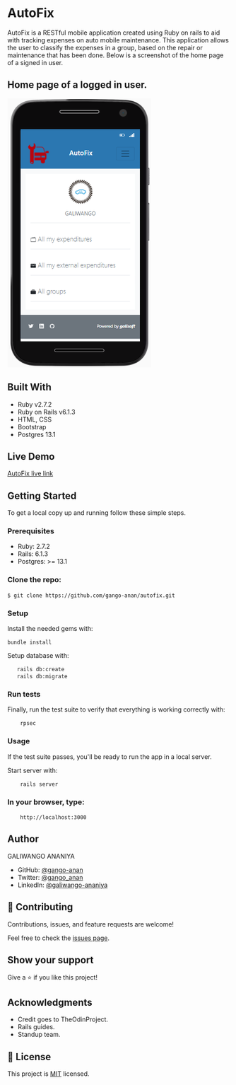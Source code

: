 # AutoFix

AutoFix is a RESTful mobile application created using Ruby on rails to aid with tracking expenses on auto mobile maintenance. This application allows  the user to classify the expenses in a group, based on the repair or maintenance that has been done. Below is a screenshot of the home page of a signed in user.

## Home page of a logged in user.

![screenshot](./app/assets/images/snapshot.png)

## Built With
- Ruby v2.7.2
- Ruby on Rails v6.1.3
- HTML, CSS
- Bootstrap
- Postgres 13.1

## Live Demo
[AutoFix live link](https://autofix-exps-tracker.herokuapp.com/)

## Getting Started

To get a local copy up and running follow these simple steps.

### Prerequisites

- Ruby: 2.7.2
- Rails: 6.1.3
- Postgres: >= 13.1

### Clone the repo: 
```
$ git clone https://github.com/gango-anan/autofix.git

```

### Setup

Install the needed gems with:

```
bundle install
```

Setup database with:

```
   rails db:create
   rails db:migrate
```

### Run tests
Finally, run the test suite to verify that everything is working correctly with:
```
    rpsec
```

### Usage
If the test suite passes, you'll be ready to run the app in a local server.

Start server with:
```
    rails server
```
### In your browser, type:

```
    http://localhost:3000
```

## Author

GALIWANGO ANANIYA

- GitHub: [@gango-anan](https://github.com/gango-anan) 
- Twitter: [@gango_anan](https://twitter.com/gango_anan) 
- LinkedIn: [@galiwango-ananiya](https://www.linkedin.com/in/galiwango-ananiya-0800821b4/) 

## 🤝 Contributing

Contributions, issues, and feature requests are welcome!

Feel free to check the [issues page](https://github.com/gango-anan/autofix/issues).

## Show your support

Give a ⭐️ if you like this project!

## Acknowledgments

- Credit goes to TheOdinProject.
- Rails guides.
- Standup team.


## 📝 License

This project is [MIT](https://github.com/gango-anan/autofix/blob/features/LICENSE) licensed.